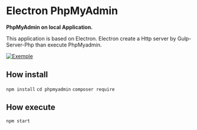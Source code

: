 # Electron PhpMyAdmin

**PhpMyAdmin on local Application.**

This application is based on Electron. Electron create a Http server by Gulp-Server-Php than execute PhpMyadmin.

[![Exemple](http://salva-crea.fr/wp-content/uploads/2017/12/localPhpAdmin.gif "Exemple")](http://salva-crea.fr/wp-content/uploads/2017/12/localPhpAdmin.gif "Exemple")

## How install

`npm install`
`cd phpmyadmin`
`composer require`

## How execute

`npm start`
